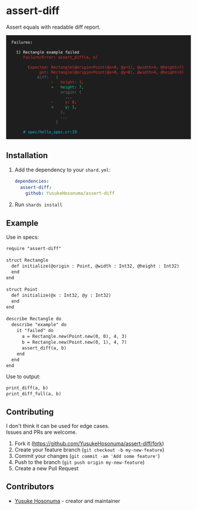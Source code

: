 # assert-diff

Assert equals with readable diff report.

![screenshot](https://github.com/YusukeHosonuma/assert-diff/raw/main/image/screenshot.png)

## Installation

1. Add the dependency to your `shard.yml`:

   ```yaml
   dependencies:
     assert-diff:
       github: YusukeHosonuma/assert-diff
   ```

2. Run `shards install`

## Example

Use in specs:

```crystal
require "assert-diff"

struct Rectangle
  def initialize(@origin : Point, @width : Int32, @height : Int32)
  end
end

struct Point
  def initialize(@x : Int32, @y : Int32)
  end
end

describe Rectangle do
  describe "example" do
    it "failed" do
      a = Rectangle.new(Point.new(0, 0), 4, 3)
      b = Rectangle.new(Point.new(0, 1), 4, 7)
      assert_diff(a, b)
    end
  end
end
```

Use to output:

```crystal
print_diff(a, b)
print_diff_full(a, b)
```

## Contributing

I don't think it can be used for edge cases.  
Issues and PRs are welcome.

1. Fork it (<https://github.com/YusukeHosonuma/assert-diff/fork>)
2. Create your feature branch (`git checkout -b my-new-feature`)
3. Commit your changes (`git commit -am 'Add some feature'`)
4. Push to the branch (`git push origin my-new-feature`)
5. Create a new Pull Request

## Contributors

- [Yusuke Hosonuma](https://github.com/YusukeHosonuma) - creator and maintainer

